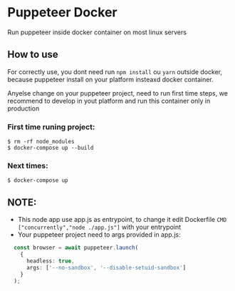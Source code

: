 # Puppeteer Docker
Run puppeteer inside docker container on most linux servers

## How to use

For correctly use, you dont need run `npm install` ou `yarn` outside docker, because puppeteer install on your platform insteaxd docker container.

Anyelse change on your puppeteer project, need to run first time steps, we recommend to develop in yout platform and run this container only in production

### First time runing project:
```console
$ rm -rf node_modules
$ docker-compose up --build
```

### Next times:

```console
$ docker-compose up
```

## NOTE: 

- This node app use app.js as entrypoint, to change it edit Dockerfile `CMD ["concurrently","node ./app.js"]` with your entrypoint
- Your puppeteer project need to args provided in app.js: 
```typescript
  const browser = await puppeteer.launch(
    {
      headless: true,
      args: ['--no-sandbox', '--disable-setuid-sandbox']
    }
  );
```